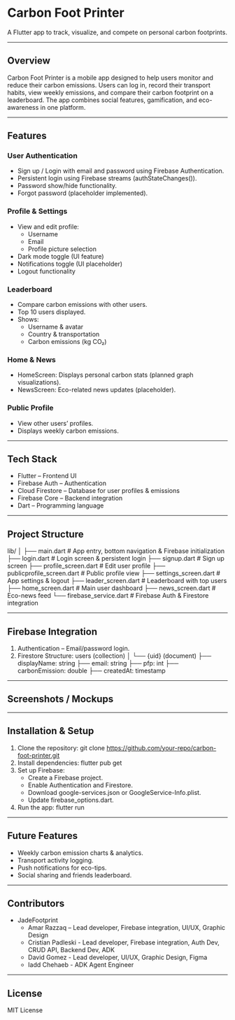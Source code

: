 # Carbon Foot Printer

A Flutter app to track, visualize, and compete on personal carbon footprints.

---

## Overview
Carbon Foot Printer is a mobile app designed to help users monitor and reduce their carbon emissions. Users can log in, record their transport habits, view weekly emissions, and compare their carbon footprint on a leaderboard. The app combines social features, gamification, and eco-awareness in one platform.

---

## Features

### User Authentication
- Sign up / Login with email and password using Firebase Authentication.
- Persistent login using Firebase streams (authStateChanges()).
- Password show/hide functionality.
- Forgot password (placeholder implemented).

### Profile & Settings
- View and edit profile:
  - Username
  - Email
  - Profile picture selection
- Dark mode toggle (UI feature)
- Notifications toggle (UI placeholder)
- Logout functionality

### Leaderboard
- Compare carbon emissions with other users.
- Top 10 users displayed.
- Shows:
  - Username & avatar
  - Country & transportation
  - Carbon emissions (kg CO₂)

### Home & News
- HomeScreen: Displays personal carbon stats (planned graph visualizations).
- NewsScreen: Eco-related news updates (placeholder).

### Public Profile
- View other users’ profiles.
- Displays weekly carbon emissions.

---

## Tech Stack
- Flutter – Frontend UI
- Firebase Auth – Authentication
- Cloud Firestore – Database for user profiles & emissions
- Firebase Core – Backend integration
- Dart – Programming language

---

## Project Structure
lib/
│
├── main.dart              # App entry, bottom navigation & Firebase initialization
├── login.dart             # Login screen & persistent login
├── signup.dart            # Sign up screen
├── profile_screen.dart    # Edit user profile
├── publicprofile_screen.dart # Public profile view
├── settings_screen.dart   # App settings & logout
├── leader_screen.dart     # Leaderboard with top users
├── home_screen.dart       # Main user dashboard
├── news_screen.dart       # Eco-news feed
└── firebase_service.dart  # Firebase Auth & Firestore integration

---

## Firebase Integration
1. Authentication – Email/password login.
2. Firestore Structure:
users (collection)
│
└── {uid} (document)
     ├── displayName: string
     ├── email: string
     ├── pfp: int
     ├── carbonEmission: double
     ├── createdAt: timestamp

---

## Screenshots / Mockups

---

## Installation & Setup
1. Clone the repository:
git clone https://github.com/your-repo/carbon-foot-printer.git
2. Install dependencies:
flutter pub get
3. Set up Firebase:
   - Create a Firebase project.
   - Enable Authentication and Firestore.
   - Download google-services.json or GoogleService-Info.plist.
   - Update firebase_options.dart.
4. Run the app:
flutter run

---

## Future Features
- Weekly carbon emission charts & analytics.
- Transport activity logging.
- Push notifications for eco-tips.
- Social sharing and friends leaderboard.

---

## Contributors
- JadeFootprint
  - Amar Razzaq – Lead developer, Firebase integration, UI/UX, Graphic Design
  - Cristian Padleski - Lead developer, Firebase integration, Auth Dev, CRUD API, Backend Dev, ADK
  - David Gomez - Lead developer, UI/UX, Graphic Design, Figma
  - Iadd Chehaeb - ADK Agent Engineer

---

## License
MIT License
